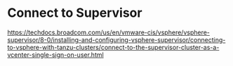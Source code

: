 # Connect to Supervisor

https://techdocs.broadcom.com/us/en/vmware-cis/vsphere/vsphere-supervisor/8-0/installing-and-configuring-vsphere-supervisor/connecting-to-vsphere-with-tanzu-clusters/connect-to-the-supervisor-cluster-as-a-vcenter-single-sign-on-user.html